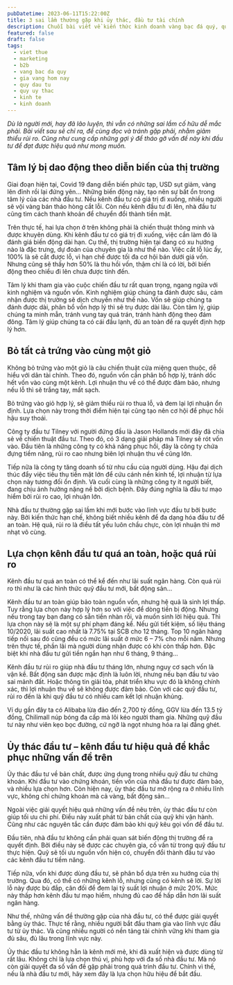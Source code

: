 ```yaml
---
pubDatetime: 2023-06-11T15:22:00Z
title: 3 sai lầm thường gặp khi ủy thác, đầu tư tài chính
description: Chuỗi bài viết về kiến thức kinh doanh vàng bạc đá quý, quỹ ủy thác đầu tư do nhavantuonglai chia sẻ sẽ cung cấp những kiến thức hữu ích, giúp các nhà đầu tư biết nên bắt đầu thế nào để khởi nghiệp hiệu quả.
featured: false
draft: false
tags:
  - viet thue
  - marketing
  - b2b
  - vang bac da quy
  - gia vang hom nay
  - quy dau tu
  - quy uy thac
  - kinh te
  - kinh doanh
---
```


_Dù là người mới, hay đã lão luyện, thì vẫn có những sai lầm cố hữu dễ mắc phải. Bài viết sau sẽ chỉ ra, để cùng đọc và tránh gặp phải, nhằm giảm thiểu rủi ro. Cũng như cung cấp những gợi ý để tháo gỡ vấn đề này khi đầu tư để đạt được hiệu quả như mong muốn._

## Tâm lý bị dao động theo diễn biến của thị trường

Giai đoạn hiện tại, Covid 19 đang diễn biến phức tạp, USD sụt giảm, vàng lên đỉnh rồi lại đứng yên… Những biến động này, tạo nên sự bất ổn trong tâm lý của các nhà đầu tư. Nếu kênh đầu tư có giá trị đi xuống, nhiều người sẽ vội vàng bán tháo hòng cắt lỗi. Còn nếu kênh đầu tư đi lên, nhà đầu tư cũng tìm cách thanh khoản để chuyển đổi thành tiền mặt.

Trên thực tế, hai lựa chọn ở trên không phải là chiến thuật thông minh và được khuyên dùng. Khi kênh đầu tư có giá trị đi xuống, việc cần làm đó là đánh giá biến động dài hạn. Cụ thể, thị trường hiện tại đang có xu hướng nào là đặc trưng, dự đoán của chuyên gia là như thế nào. Việc cắt lỗ lúc ấy, 100% là sẽ cắt được lỗ, vì hạn chế được tối đa cơ hội bán dưới giá vốn. Nhưng cũng sẽ thấy hơn 50% là thu hồi vốn, thậm chí là có lời, bởi biến động theo chiều đi lên chưa được tính đến.

Tâm lý khi tham gia vào cuộc chiến đầu tư rất quan trọng, ngang ngửa với kinh nghiệm và nguồn vốn. Kinh nghiệm giúp chúng ta đánh được sâu, cảm nhận được thị trường sẽ dịch chuyển như thế nào. Vốn sẽ giúp chúng ta đánh được dài, phân bổ vốn hợp lý thì sẽ trụ được dài lâu. Còn tâm lý, giúp chúng ta minh mẫn, tránh vung tay quá trán, tránh hành động theo đám đông. Tâm lý giúp chúng ta có cái đầu lạnh, đủ an toàn để ra quyết định hợp lý hơn.

## Bỏ tất cả trứng vào cùng một giỏ

Không bỏ trứng vào một giỏ là câu chiến thuật cửa miệng quen thuộc, dễ hiểu với dân tài chính. Theo đó, nguồn vốn cần phân bổ hợp lý, tránh dốc hết vốn vào cùng một kênh. Lợi nhuận thu về có thể được đảm bảo, nhưng nếu lỗ thì sẽ trắng tay, mất sạch.

Bỏ trứng vào giỏ hợp lý, sẽ giảm thiểu rủi ro thua lỗ, và đem lại lợi nhuận ổn định. Lựa chọn này trong thời điểm hiện tại cũng tạo nên cơ hội để phục hồi hậu suy thoái.

Công ty đầu tư Tilney với người đứng đầu là Jason Hollands mới đây đã chia sẻ về chiến thuật đầu tư. Theo đó, có 3 dạng giải pháp mà Tilney sẽ rót vốn vào. Đầu tiên là những công ty có khả năng phục hồi, đây là công ty chứa đựng tiềm năng, rủi ro cao nhưng biên lợi nhuận thu về cũng lớn.

Tiếp nữa là công ty tăng doanh số từ nhu cầu của người dùng. Hậu đại dịch thúc đẩy việc tiêu thụ tiền mặt lớn để cứu cánh nền kinh tế, lợi nhuận từ lựa chọn này tương đối ổn định. Và cuối cùng là những công ty ít người biết, đang chịu ảnh hưởng nặng nề bởi dịch bệnh. Đây đúng nghĩa là đầu tư mạo hiểm bởi rủi ro cao, lợi nhuận lớn.

Nhà đầu tư thường gặp sai lầm khi mới bước vào lĩnh vực đầu tư bởi bước này. Bởi kiến thức hạn chế, không biết nhiều kênh để đa dạng hóa đầu tư để an toàn. Hệ quả, rủi ro là điều tất yếu luôn chầu chực, còn lợi nhuận thì mờ nhạt vô cùng.

## Lựa chọn kênh đầu tư quá an toàn, hoặc quá rủi ro

Kênh đầu tư quá an toàn có thể kể đến như lãi suất ngân hàng. Còn quá rủi ro thì như là các hình thức quỹ đầu tư mới, bất động sản…

Kênh đầu tư an toàn giúp bảo toàn nguồn vốn, nhưng hệ quả là sinh lợi thấp. Tuy rằng lựa chọn này hợp lý hơn so với việc để dòng tiền bị động. Nhưng nếu trong tay bạn đang có sẵn tiền nhàn rỗi, và muốn sinh lời hiệu quả. Thì lựa chọn này sẽ là một sự phí phạm đáng kể. Nếu gửi tiết kiệm, số liệu tháng 10/2020, lãi suất cao nhất là 7.75% tại SCB cho 12 tháng. Top 10 ngân hàng tiếp nối sau đó cũng đều có mức lãi suất ở mức 6 – 7% cho mỗi năm. Nhưng trên thực tế, phần lãi mà người dùng nhận được có khi còn thấp hơn. Đặc biệt khi nhà đầu tư gửi tiền ngắn hạn như 6 tháng, 9 tháng…

Kênh đầu tư rủi ro giúp nhà đầu tư tháng lớn, nhưng nguy cơ sạch vốn là vận kề. Bất động sản được mặc định là luôn lời, nhưng nếu bạn đầu tư vào sai mảnh đất. Hoặc thông tin giải tỏa, phát triển khu vực đó là không chính xác, thì lợi nhuận thu về sẽ không được đảm bảo. Còn với các quỹ đầu tư, rủi ro đến là khi quỹ đầu tư có nhiều cam kết lợi nhuận khủng.

Ví dụ gần đây ta có Alibaba lừa đảo đến 2,700 tỷ đồng, GGV lừa đến 13.5 tỷ đồng, Chilimall núp bóng đa cấp mà lôi kéo người tham gia. Những quỹ đầu tư này như viên kẹo bọc đường, cứ ngỡ là ngọt nhưng hóa ra lại đắng ghét.

## Ủy thác đầu tư – kênh đầu tư hiệu quả để khắc phục những vấn đề trên

Ủy thác đầu tư về bản chất, được ứng dụng trong nhiều quỹ đầu tư chứng khoán. Khi đầu tư vào chứng khoán, tiền vốn của nhà đầu tư được đảm bảo, và nhiều lựa chọn hơn. Còn hiện nay, ủy thác đầu tư mở rộng ra ở nhiều lĩnh vực, không chỉ chứng khoán mà cả vàng, bất động sản…

Ngoài việc giải quyết hiệu quả những vấn đề nêu trên, ủy thác đầu tư còn giúp tối ưu chi phí. Điều này xuất phát từ bản chất của quỹ khi vận hành. Cũng như các nguyên tắc cần được đảm bảo khi quỹ kêu gọi vốn để đầu tư.

Đầu tiên, nhà đầu tư không cần phải quan sát biến động thị trường để ra quyết định. Bởi điều này sẽ được các chuyên gia, cố vấn từ trong quỹ đầu tư thực hiện. Quỹ sẽ tối ưu nguồn vốn hiện có, chuyển đổi thành đầu tư vào các kênh đầu tư tiềm năng.

Tiếp nữa, vốn khi được dùng đầu tư, sẽ phân bổ dựa trên xu hướng của thị trường. Qua đó, có thể có những kênh lỗ, nhưng cũng có kênh sẽ lời. Sự lời lỗ này được bù đắp, cân đối để đem lại tỷ suất lợi nhuận ở mức 20%. Mức này thấp hơn kênh đầu tư mạo hiểm, nhưng đủ cao để hấp dẫn hơn lãi suất ngân hàng.

Như thế, những vấn đề thường gặp của nhà đầu tư, có thể được giải quyết bằng ủy thác. Thực tế rằng, nhiều người bắt đầu tham gia vào lĩnh vực đầu tư từ ủy thác. Và cũng nhiều người có nền tảng tài chính vững khi tham gia đủ sâu, đủ lâu trong lĩnh vực này.

Ủy thác đầu tư không hẳn là kênh mới mẻ, khi đã xuất hiện và được dùng từ rất lâu. Không chỉ là lựa chọn thú vị, phù hợp với đa số nhà đầu tư. Mà nó còn giải quyết đa số vấn đề gặp phải trong quá trình đầu tư. Chính vì thế, nếu là nhà đầu tư mới, hãy xem đây là lựa chọn hữu hiệu để bắt đầu.
